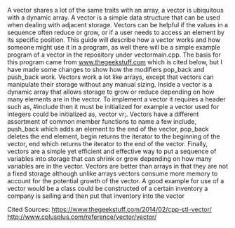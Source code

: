 A vector shares a lot of the same traits with an array, a vector is ubiquitous with a dynamic array. A vector is a simple data structure that can be used when dealing with adjacent storage. Vectors can be helpful if the values in a sequence often reduce or grow, or if a user needs to access an element by its specific position. This guide will describe how a vector works and how someone might use it in a program, as well there will be a simple example program of a vector in the repository under vectormain.cpp. The basis for this program came from www.thegeekstuff.com which is cited below, but I have made some changes to show how the modifiers pop_back and push_back work.
 Vectors work a lot like arrays, except that vectors can manipulate their storage without any manual sizing. Inside a vector is a dynamic array that allows storage to grow or reduce depending on how many elements are in the vector. To implement a vector it requires a header such as, #include <vector> then it must be initialized for example a vector used for integers could be initialized as,  vector<int> vr;. Vectors have a different assortment of common member functions to name a few include, push_back which adds an element to the end of the vector, pop_back deletes the end element, begin returns the iterator to the beginning of the vector, end which returns the iterator to the end of the vector. 
  Finally, vectors are a simple yet efficient and effective way to put a sequence of variables into storage that can shrink or grow depending on how many variables are in the vector. Vectors are better than arrays in that they are not a fixed storage although unlike arrays vectors consume more memory to account for the potential growth of the vector. A good example for use of a vector would be a class could be constructed of a certain inventory a company is selling and then put that inventory into the vector

Cited Sources: https://www.thegeekstuff.com/2014/02/cpp-stl-vector/ 
               http://www.cplusplus.com/reference/vector/vector/
